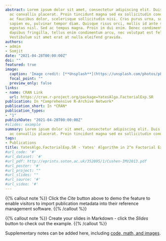 ```yaml
---
abstract: Lorem ipsum dolor sit amet, consectetur adipiscing elit. Duis posuere tellus
  ac convallis placerat. Proin tincidunt magna sed ex sollicitudin condimentum. Sed
  ac faucibus dolor, scelerisque sollicitudin nisi. Cras purus urna, suscipit quis
  sapien eu, pulvinar tempor diam. Quisque risus orci, mollis id ante sit amet, gravida
  egestas nisl. Sed ac tempus magna. Proin in dui enim. Donec condimentum, sem id
  dapibus fringilla, tellus enim condimentum arcu, nec volutpat est felis vel metus.
  Vestibulum sit amet erat at nulla eleifend gravida.
authors:
- admin
- Somjit
date: "2021-04-28T00:00:00Z"
doi: ""
featured: true
image:
  caption: 'Image credit: [**Unsplash**](https://unsplash.com/photos/pLCdAaMFLTE)'
  focal_point: ""
  preview_only: false
links:
- name: CRAN Link
  url: https://cran.r-project.org/package=YatesAlgo.FactorialExp.SR
publication: In *Comprehensive R-Archive Network*
publication_short: In *CRAN*
publication_types:
- "1"
publishDate: "2021-04-28T00:00:00Z"
#slides: example
summary: Lorem ipsum dolor sit amet, consectetur adipiscing elit. Duis posuere tellus
  ac convallis placerat. Proin tincidunt magna sed ex sollicitudin condimentum.
tags:
- Publications
title: YatesAlgo.FactorialExp.SR - Yates' Algorithm in 2^n Factorial Experiment
#url_code: '#'
#url_dataset: '#'
#url_pdf: http://eprints.soton.ac.uk/352095/1/Cushen-IMV2013.pdf
#url_poster: '#'
#url_project: ""
#url_slides: ""
#url_source: '#'
#url_video: '#'
---
```


{{% callout note %}}
Click the *Cite* button above to demo the feature to enable visitors to import publication metadata into their reference management software.
{{% /callout %}}

{{% callout note %}}
Create your slides in Markdown - click the *Slides* button to check out the example.
{{% /callout %}}

Supplementary notes can be added here, including [code, math, and images](https://wowchemy.com/docs/writing-markdown-latex/).
